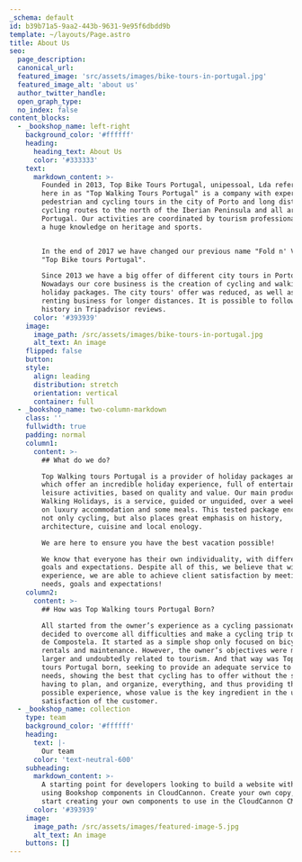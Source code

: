 ```yaml
---
_schema: default
id: b39b71a5-9aa2-443b-9631-9e95f6dbdd9b
template: ~/layouts/Page.astro
title: About Us
seo:
  page_description:
  canonical_url:
  featured_image: 'src/assets/images/bike-tours-in-portugal.jpg'
  featured_image_alt: 'about us'
  author_twitter_handle:
  open_graph_type:
  no_index: false
content_blocks:
  - _bookshop_name: left-right
    background_color: '#ffffff'
    heading:
      heading_text: About Us
      color: '#333333'
    text:
      markdown_content: >-
        Founded in 2013, Top Bike Tours Portugal, unipessoal, Lda referred to
        here in as "Top Walking Tours Portugal" is a company with experience in
        pedestrian and cycling tours in the city of Porto and long distance
        cycling routes to the north of the Iberian Peninsula and all around
        Portugal. Our activities are coordinated by tourism professionals, with
        a huge knowledge on heritage and sports.


        In the end of 2017 we have changed our previous name "Fold n' Visit" to
        "Top Bike tours Portugal".

        Since 2013 we have a big offer of different city tours in Porto.
        Nowadays our core business is the creation of cycling and walking
        holiday packages. The city tours' offer was reduced, as well as the bike
        renting business for longer distances. It is possible to follow our
        history in Tripadvisor reviews.
      color: '#393939'
    image:
      image_path: /src/assets/images/bike-tours-in-portugal.jpg
      alt_text: An image
    flipped: false
    button:
    style:
      align: leading
      distribution: stretch
      orientation: vertical
      container: full
  - _bookshop_name: two-column-markdown
    class: ''
    fullwidth: true
    padding: normal
    column1:
      content: >-
        ## What do we do?

        Top Walking tours Portugal is a provider of holiday packages and routes,
        which offer an incredible holiday experience, full of entertainment and
        leisure activities, based on quality and value. Our main product,
        Walking Holidays, is a service, guided or unguided, over a week, based
        on luxury accommodation and some meals. This tested package encompasses
        not only cycling, but also places great emphasis on history,
        architecture, cuisine and local enology.

        We are here to ensure you have the best vacation possible!

        We know that everyone has their own individuality, with different needs,
        goals and expectations. Despite all of this, we believe that with our
        experience, we are able to achieve client satisfaction by meeting those
        needs, goals and expectations!
    column2:
      content: >-
        ## How was Top Walking tours Portugal Born?

        All started from the owner’s experience as a cycling passionate, who
        decided to overcome all difficulties and make a cycling trip to Santiago
        de Compostela. It started as a simple shop only focused on bicycle
        rentals and maintenance. However, the owner’s objectives were much
        larger and undoubtedly related to tourism. And that way was Top Bike
        tours Portugal born, seeking to provide an adequate service to customer
        needs, showing the best that cycling has to offer without the stress of
        having to plan, and organize, everything, and thus providing the best
        possible experience, whose value is the key ingredient in the ultimate
        satisfaction of the customer.
  - _bookshop_name: collection
    type: team
    background_color: '#ffffff'
    heading:
      text: |-
        Our team
      color: 'text-neutral-600'
    subheading:
      markdown_content: >-
        A starting point for developers looking to build a website with Astro,
        using Bookshop components in CloudCannon. Create your own copy, and
        start creating your own components to use in the CloudCannon CMS.
      color: '#393939'
    image:
      image_path: /src/assets/images/featured-image-5.jpg
      alt_text: An image
    buttons: []
---
```

